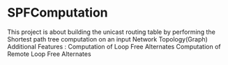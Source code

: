 # SPFComputation
This project is about building the unicast routing table by performing the Shortest path tree computation on an input  Network Topology(Graph)
Additional Features :
Computation of Loop Free Alternates
Computation of Remote Loop Free Alternates
